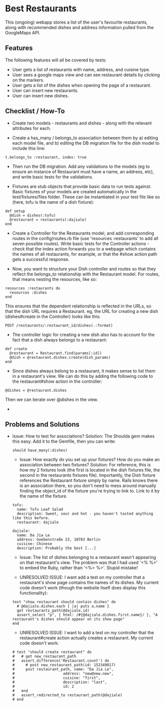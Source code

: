 # Best Restaurants

This (ongoing) webapp stores a list of the user's favourite restaurants, along with recommended dishes and address information pulled from the GoogleMaps API.

## Features

The following features will all be covered by tests:

- User gets a list of restaurants with name, address, and cuisine type.
- User sees a google maps view and can see restaurant details by clicking on the markers.
- User gets a list of the dishes when opening the page of a restaurant.
- User can insert new restaurants.
- User can insert new dishes.

## Checklist / How-To

- Create two models - restaurants and dishes - along with the relevant attributes for each.

- Create a has_many / belongs_to association between them by a) editing each model file, and b) editing the DB migration file for the dish model to include this line:
```
t.belongs_to :restaurant, index: true
```

- Then run the DB migration. Add any validations to the models (eg to ensure an instance of Restaurant must have a name, an address, etc), and write basic tests for the validations.

- Fixtures are stub objects that provide basic data to run tests against. Basic fixtures of your models are created automatically in the test/fixtures/files folder. These can be instantiated in your test file like so (here, tofu is the name of a dish fixture):
```
def setup
  @dish = dishes(:tofu)
  @restaurant = restaurants(:dajiale)
end
```  

- Create a Controller for the Restaurants model, and add corresponding routes in the config/routes.rb file (use 'resources :restaurants' to add all seven possible routes). Write basic tests for the Controller actions - check that the index action forwards you to a webpage which contains the names of all restaurants, for example, or that the #show action path gets a successful response.

- Now, you want to structure your Dish controller and routes so that they reflect the belongs_to relationship with the Restaurant model. For routes, that means nesting the resources, like so:
```
resources :restaurants do
  resources :dishes
end
```
This ensures that the dependent relationship is reflected in the URLs, so that the dish URL requires a Restaurant. eg, the URL for creating a new dish (dishes#create in the Controller) looks like this:
```
POST /restaurants/:restaurant_id/dishes(.:format)
```

- The controller logic for creating a new dish also has to account for the fact that a dish always belongs to a restaurant:
```
def create
  @restaurant = Restaurant.find(params[:id])
  @dish = @restaurant.dishes.create(dish_params)
end
```

- Since dishes always belong to a restaurant, it makes sense to list them in a restaurant's view. We can do this by adding the following code to the restaurant#show action in the controller:

```
@dishes = @restaurant.dishes
```

Then we can iterate over @dishes in the view.

-

## Problems and Solutions

- Issue: How to test for associations?
  Solution: The Shoulda gem makes this easy. Add it to the Gemfile, then you can write:
  ```
  should have_many(:dishes)
  ```

  - Issue: How exactly do you set up your fixtures? How do you make an association between two fixtures?
  Solution: For reference, this is how my 2 fixtures look (the first is located in the dish fixtures file, the second in the restaurants fixtures file). Importantly, the Dish fixture references the Restaurant fixture simply by name. Rails knows there is an association there, so you don't need to mess around manually finding the object_id of the fixture you're trying to link to. Link to it by the name of the fixture.
  ```
  tofu:
    name: Tofu Leaf Salad
    description: Sweet, sour and hot - you haven't tasted anything like this before.
    restaurant: dajiale

  dajiale:
    name: Da Jia Le
    address: Goebenstraße 23, 10783 Berlin
    cuisine: Chinese
    description: Probably the best [...]
  ```

  - Issue: The list of dishes belonging to a restaurant wasn't appearing on that restaurant's view. The problem was that I had used '<% %>' to embed the Ruby, rather than '<%= %>'. Stupid mistake!

  - UNRESOLVED ISSUE: I want add a test on my controller that a restaurant's show page contains the names of its dishes. My current code doesn't work (though the website itself does display this functionality):

  ```
  test "show restaurant should contain dishes" do
    # @dajiale.dishes.each { |a| puts a.name }
    get restaurants_path(@dajiale.id)
    assert_select "p", { html: /#{@dajiale.dishes.first.name}/ }, "A restaurant's dishes should appear on its show page"
  end
  ```
  - UNRESOLVED ISSUE: I want to add a test on my controller that the restaurant#create action actually creates a restaurant. My current code doesn't work:

  ```
  # test "should create restaurant" do
  #   # get new_restaurant_path
  #   assert_difference('Restaurant.count') do
  #     # post new_restaurant_path(id: 152349817)
  #     post restaurant_path, name: "Da Jia Le",
  #                      address: "new@new.new",
  #                      cuisine: "first",
  #                      description: "last",
  #                      id: 2
  #   end
  #   assert_redirected_to restaurant_path(@dajiale)
  # end
  ```
